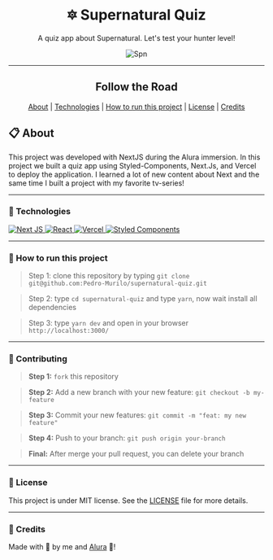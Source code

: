 <h1 align="center">🔯 Supernatural Quiz</h1>
<p align="center">A quiz app about Supernatural. Let's test your hunter level!</p> 

<div align="center">

  ![Spn](https://uploads.spiritfanfiction.com/fanfics/historias/201410/fanfiction-supernatural-the-road-so-far-2590750,121020142157.png)
  
</div>

---
<div align="center">
  <h2>Follow the Road</h2> 
  <a href="#-about">About</a> |
  <a href="#-technologies">Technologies</a> |
  <a href="#-how-to-run-this-project">How to run this project</a> |
  <a href="#-license">License</a> |
  <a href="#-credits">Credits</a>
</div>

## 📋 About
This project was developed with NextJS during the Alura immersion. In this project we built a quiz app using Styled-Components, Next.Js, and Vercel to deploy the application.
I learned a lot of new content about Next and the same time I built a project with my favorite tv-series! 

---
### 🚀 Technologies
> <a href="https://nextjs.org">
 <img alt="Next JS" src="https://img.shields.io/badge/next%20js%20-%23000000.svg?&style=for-the-badge&logo=next.js&logoColor=white"/>
</a>
<a href="https://reactjs.org">
  <img alt="React" src="https://img.shields.io/badge/React-20232A?style=for-the-badge&logo=react&logoColor=61DAFB" />
 </a> 
<a href="https://vercel.com/">
 <img alt="Vercel" src="https://img.shields.io/badge/vercel%20-%23000000.svg?&style=for-the-badge&logo=vercel&logoColor=white"/>
</a>
<a href="https://styled-components.com">
 <img alt="Styled Components" src="https://img.shields.io/badge/-Styled_Components-db7092?style=for-the-badge&logo=styled-components&logoColor=000" />
</a>

---
### 📲 How to run this project
> Step 1: clone this repository by typing `git clone git@github.com:Pedro-Murilo/supernatural-quiz.git`

> Step 2: type `cd supernatural-quiz` and type `yarn`, now wait install all dependencies

> Step 3: type `yarn dev` and open in your browser `http://localhost:3000/`
---

### 🌱 Contributing
> <strong>Step 1:</strong> `fork` this repository

> <strong>Step 2:</strong> Add a new branch with your new feature: `git checkout -b my-feature`

> <strong>Step 3:</strong> Commit your new features: `git commit -m "feat: my new feature"`

> <strong>Step 4:</strong> Push to your branch: `git push origin your-branch`

> <strong>Final:</strong> After merge your pull request, you can delete your branch

---
### 📄 License
This project is under MIT license. See the [LICENSE](https://github.com/Pedro-Murilo/supernatural-quiz/blob/main/LICENSE) file for more details.

---
### 🔵 Credits
Made with 💜 by me and [Alura](https://github.com/alura-cursos) 💙!

